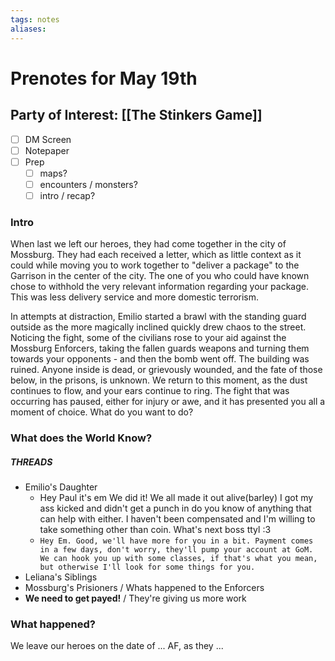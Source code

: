 ```yaml
---
tags: notes
aliases:
---
```


# Prenotes for May 19th
## Party of Interest: [[The Stinkers Game]]
- [ ] DM Screen
- [ ] Notepaper
- [ ] Prep
	- [ ] maps?
	- [ ] encounters / monsters?
	- [ ] intro / recap?

### Intro

When last we left our heroes, they had come together in the city of Mossburg. They had each received a letter, which as little context as it could while moving you to work together to "deliver a package" to the Garrison in the center of the city. The one of you who could have known chose to withhold the very relevant information regarding your package. This was less delivery service and more domestic terrorism.

In attempts at distraction, Emilio started a brawl with the standing guard outside as the more magically inclined quickly drew chaos to the street. Noticing the fight, some of the civilians rose to your aid against the Mossburg Enforcers, taking the fallen guards weapons and turning them towards your opponents - and then the bomb went off. The building was ruined. Anyone inside is dead, or grievously wounded, and the fate of those below, in the prisons, is unknown. We return to this moment, as the dust continues to flow, and your ears continue to ring. The fight that was occurring has paused, either for injury or awe, and it has presented you all a moment of choice. What do you want to do? 

### What does the World Know?
##### THREADS
- Emilio's Daughter
	- Hey Paul it's em We did it! We all made it out alive(barley) I got my ass kicked and didn't get a punch in do you know of anything that can help with either. I haven't been compensated and I'm willing to take something other than coin. What's next boss ttyl :3
	- `Hey Em. Good, we'll have more for you in a bit. Payment comes in a few days, don't worry, they'll pump your account at GoM. We can hook you up with some classes, if that's what you mean, but otherwise I'll look for some things for you.`
- Leliana's Siblings
- Mossburg's Prisioners / Whats happened to the Enforcers
- **We need to get payed!** / They're giving us more work

### What happened?


We leave our heroes on the date of ... AF, as they ...